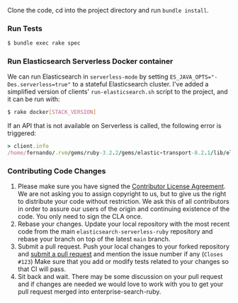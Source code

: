Clone the code, cd into the project directory and run `bundle install`.

### Run Tests

```bash
$ bundle exec rake spec
```

### Run Elasticsearch Serverless Docker container

We can run Elasticsearch in `serverless-mode` by setting `ES_JAVA_OPTS="-Des.serverless=true"` to a stateful Elasticsearch cluster. I've added a simplified version of clients' `run-elasticsearch.sh` script to the project, and it can be run with:

```bash
$ rake docker[STACK_VERSION]
```

If an API that is not available on Serverless is called, the following error is triggered:

```ruby
> client.info
/home/fernando/.rvm/gems/ruby-3.2.2/gems/elastic-transport-8.2.1/lib/elastic/transport/transport/base.rb:228:in `__raise_transport_error': [400] {"error":"uri [/] with method [GET] exists but is not available when running in serverless mode"} (Elastic::Transport::Transport::Errors::BadRequest) 
```

### Contributing Code Changes

1. Please make sure you have signed the [Contributor License
   Agreement](http://www.elastic.co/contributor-agreement/). We are not
   asking you to assign copyright to us, but to give us the right to distribute
   your code without restriction. We ask this of all contributors in order to
   assure our users of the origin and continuing existence of the code. You only
   need to sign the CLA once.
2. Rebase your changes. Update your local repository with the most recent code
   from the main `elasticsearch-serverless-ruby` repository and rebase your branch
   on top of the latest `main` branch.
3. Submit a pull request. Push your local changes to your forked repository
   and [submit a pull request](https://github.com/elastic/elasticsearch-serverless/pulls)
   and mention the issue number if any (`Closes #123`) Make sure that you
   add or modify tests related to your changes so that CI will pass.
4. Sit back and wait. There may be some discussion on your pull request and
   if changes are needed we would love to work with you to get your pull request
   merged into enterprise-search-ruby.

